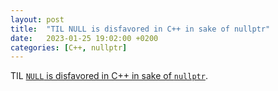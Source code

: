 ```yaml
---
layout: post
title:  "TIL NULL is disfavored in C++ in sake of nullptr"
date:   2023-01-25 19:02:00 +0200
categories: [C++, nullptr]
---
```

TIL [`NULL` is disfavored in C++ in sake of `nullptr`](https://www.geeksforgeeks.org/understanding-nullptr-c/).

